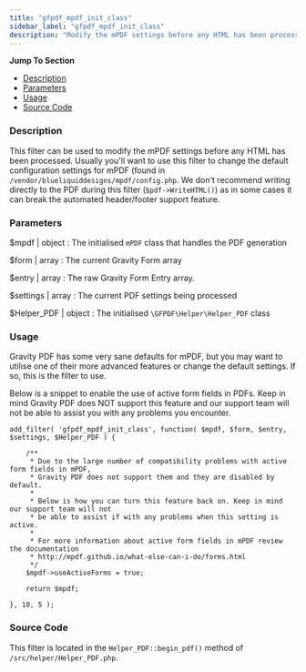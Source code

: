 ```yaml
---
title: "gfpdf_mpdf_init_class"
sidebar_label: "gfpdf_mpdf_init_class"
description: "Modify the mPDF settings before any HTML has been processed. Usually you'll want to use this filter to change the default configuration settings for mPDF."
---
```


**Jump To Section**

* [Description](#description)
* [Parameters](#parameters)
* [Usage](#usage)
* [Source Code](#source-code)

### Description

This filter can be used to modify the mPDF settings before any HTML has been processed. Usually you'll want to use this filter to change the default configuration settings for mPDF (found in `/vendor/blueliquiddesigns/mpdf/config.php`. We don't recommend writing directly to the PDF during this filter (`$pdf->WriteHTML()`) as in some cases it can break the automated header/footer support feature.

### Parameters

$mpdf | object
:    The initialised `mPDF` class that handles the PDF generation

$form | array
:    The current Gravity Form array

$entry | array
:    The raw Gravity Form Entry array.

$settings | array
:    The current PDF settings being processed

$Helper_PDF | object
:    The initialised `\GFPDF\Helper\Helper_PDF` class

### Usage

Gravity PDF has some very sane defaults for mPDF, but you may want to utilise one of their more advanced features or change the default settings. If so, this is the filter to use.

Below is a snippet to enable the use of active form fields in PDFs. Keep in mind Gravity PDF does NOT support this feature and our support team will not be able to assist you with any problems you encounter.

```
add_filter( 'gfpdf_mpdf_init_class', function( $mpdf, $form, $entry, $settings, $Helper_PDF ) {

	/**
	 * Due to the large number of compatibility problems with active form fields in mPDF,
	 * Gravity PDF does not support them and they are disabled by default.
	 *
	 * Below is how you can turn this feature back on. Keep in mind our support team will not
	 * be able to assist if with any problems when this setting is active.
	 *
	 * For more information about active form fields in mPDF review the documentation
	 * http://mpdf.github.io/what-else-can-i-do/forms.html
	 */
	$mpdf->useActiveForms = true;

	return $mpdf;

}, 10, 5 );
```

### Source Code

This filter is located in the `Helper_PDF::begin_pdf()` method of `/src/helper/Helper_PDF.php`.